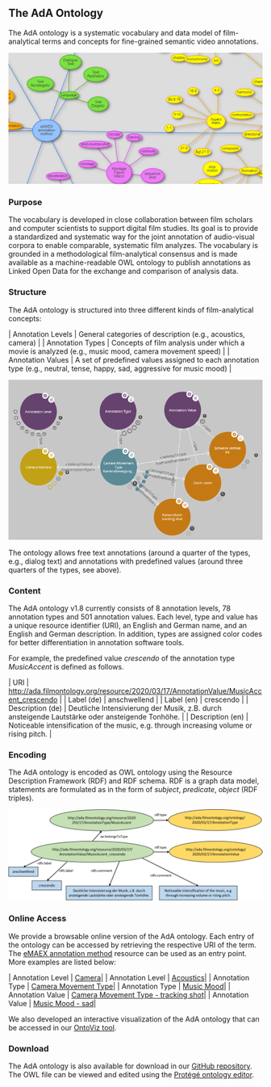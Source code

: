 ## The AdA Ontology

The AdA ontology is a systematic vocabulary and data model of film-analytical terms and concepts for fine-grained semantic video annotations.

![Image Ontology Excerpt](ontology_excerpt.png)

### Purpose

The vocabulary is developed in close collaboration between film scholars and computer scientists to support digital film studies. Its goal is to provide a standardized and systematic way for the joint annotation of audio-visual corpora to enable comparable, systematic film analyzes. The vocabulary is grounded in a methodological film-analytical consensus and is made available as a machine-readable OWL ontology to publish annotations as Linked Open Data for the exchange and comparison of analysis data.

### Structure

The AdA ontology is structured into three different kinds of film-analytical concepts:

| Annotation Levels | General categories of description (e.g., acoustics, camera) |
| Annotation Types | Concepts of film analysis under which a movie is analyzed (e.g., music mood, camera movement speed) |
| Annotation Values | A set of predefined values assigned to each annotation type (e.g., neutral, tense, happy, sad, aggressive for music mood) |

![Image Levels Types Values](levels_types_values.png)

The ontology allows free text annotations (around a quarter of the types, e.g., dialog text) and annotations with predefined values (around three quarters of the types, see above).

### Content

The AdA ontology v1.8 currently consists of 8 annotation levels, 78 annotation types and 501 annotation values. Each level, type and value has a unique resource identifier (URI), an English and German name, and an English and German description. In addition, types are assigned color codes for better differentiation in annotation software tools.

For example, the predefined value *crescendo* of the annotation type *MusicAccent* is defined as follows.

| URI | http://ada.filmontology.org/resource/2020/03/17/AnnotationValue/MusicAccent_crescendo |
| Label (de) | anschwellend | 
| Label (en) | crescendo | 
| Description (de) | Deutliche Intensivierung der Musik, z.B. durch ansteigende Lautstärke oder ansteigende Tonhöhe. | 
| Description (en) | Noticeable intensification of the music, e.g. through increasing volume or rising pitch. | 

### Encoding

The AdA ontology is encoded as OWL ontology using the Resource Description Framework (RDF) and RDF schema. RDF is a graph data model, statements are formulated as in the form of *subject*, *predicate*, *object* (RDF
triples).

![Image RDF graph](rdf_graph.png)

### Online Access

We provide a browsable online version of the AdA ontology. Each entry of the ontology can be accessed by retrieving the respective URI of the term. The [eMAEX annotation method](http://ada.filmontology.org/resource/2020/03/17/eMAEXannotationMethod) resource can be used as an entry point. More examples are listed below:

| Annotation Level | [Camera](http://ada.filmontology.org/resource/2020/03/17/AnnotationLevel/Camera)|
| Annotation Level | [Acoustics](http://ada.filmontology.org/resource/2020/03/17/AnnotationLevel/Acoustics)|
| Annotation Type | [Camera Movement Type](http://ada.filmontology.org/resource/2020/03/17/AnnotationType/CameraMovementType)|
| Annotation Type | [Music Mood](http://ada.filmontology.org/resource/2020/03/17/AnnotationType/MusicMood)|
| Annotation Value | [Camera Movement Type - tracking shot](http://ada.filmontology.org/resource/2020/03/17/AnnotationValue/CameraMovementType_tracking_shot)|
| Annotation Value | [Music Mood - sad](http://ada.filmontology.org/resource/2020/03/17/AnnotationValue/MusicMood_sad)|

We also developed an interactive visualization of the AdA ontology that can be accessed in our [OntoViz tool](http://ada.filmontology.org/ontoviz/).

### Download

The AdA ontology is also available for download in our [GitHub repository](https://github.com/ProjectAdA/public/tree/master/ontology). The OWL file can be viewed and edited using the [Protégé ontology editor](https://protege.stanford.edu/). 

